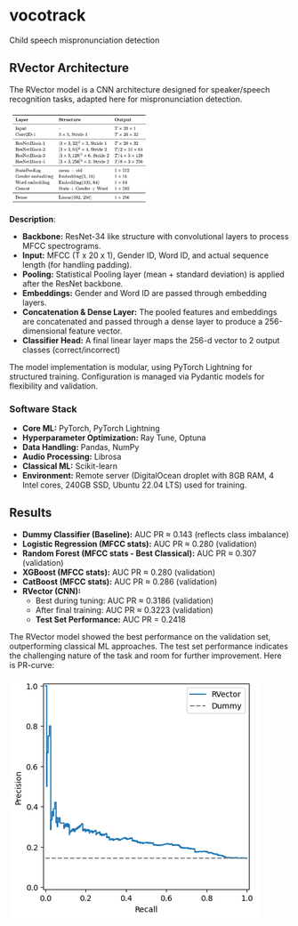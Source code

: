 # vocotrack

Child speech mispronunciation detection

## RVector Architecture

The RVector model is a CNN architecture designed for speaker/speech recognition tasks, adapted here for mispronunciation detection.

<img src="img/rvector.png" alt="Architecture" style="width:50%;"/>

**Description**:

* **Backbone:** ResNet-34 like structure with convolutional layers to process MFCC spectrograms.
* **Input:** MFCC (T x 20 x 1), Gender ID, Word ID, and actual sequence length (for handling padding).
* **Pooling:** Statistical Pooling layer (mean + standard deviation) is applied after the ResNet backbone.
* **Embeddings:** Gender and Word ID are passed through embedding layers.
* **Concatenation & Dense Layer:** The pooled features and embeddings are concatenated and passed through a dense layer to produce a 256-dimensional feature vector.
* **Classifier Head:** A final linear layer maps the 256-d vector to 2 output classes (correct/incorrect)

The model implementation is modular, using PyTorch Lightning for structured training. Configuration is managed via Pydantic models for flexibility and validation.

### Software Stack

* **Core ML:** PyTorch, PyTorch Lightning
* **Hyperparameter Optimization:** Ray Tune, Optuna
* **Data Handling:** Pandas, NumPy
* **Audio Processing:** Librosa
* **Classical ML:** Scikit-learn
* **Environment:** Remote server (DigitalOcean droplet with 8GB RAM, 4 Intel cores, 240GB SSD, Ubuntu 22.04 LTS) used for training.

## Results

* **Dummy Classifier (Baseline):** AUC PR $\approx$ 0.143 (reflects class imbalance)
* **Logistic Regression (MFCC stats):** AUC PR $\approx$ 0.280 (validation)
* **Random Forest (MFCC stats - Best Classical):** AUC PR $\approx$ 0.307 (validation)
* **XGBoost (MFCC stats):** AUC PR $\approx$ 0.280 (validation)
* **CatBoost (MFCC stats):** AUC PR $\approx$ 0.286 (validation)
* **RVector (CNN):**
    * Best during tuning: AUC PR $\approx$ 0.3186 (validation)
    * After final training: AUC PR $\approx$ 0.3223 (validation)
    * **Test Set Performance:** AUC PR = 0.2418
  

The RVector model showed the best performance on the validation set, outperforming classical ML approaches. The test set performance indicates the challenging nature of the task and room for further improvement. Here is PR-curve:

![arch](img/pr-curve.png)
